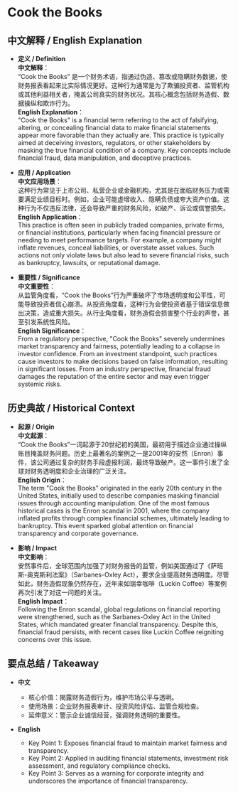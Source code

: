 # Cook the Books

## 中文解释 / English Explanation

* **定义 / Definition**  
  **中文解释**：  
  “Cook the Books” 是一个财务术语，指通过伪造、篡改或隐瞒财务数据，使财务报表看起来比实际情况更好。这种行为通常是为了欺骗投资者、监管机构或其他利益相关者，掩盖公司真实的财务状况。其核心概念包括财务造假、数据操纵和欺诈行为。  
  **English Explanation**：  
  "Cook the Books" is a financial term referring to the act of falsifying, altering, or concealing financial data to make financial statements appear more favorable than they actually are. This practice is typically aimed at deceiving investors, regulators, or other stakeholders by masking the true financial condition of a company. Key concepts include financial fraud, data manipulation, and deceptive practices.

* **应用 / Application**  
  **中文应用场景**：  
  这种行为常见于上市公司、私营企业或金融机构，尤其是在面临财务压力或需要满足业绩目标时。例如，企业可能虚增收入、隐瞒负债或夸大资产价值。这种行为不仅违反法律，还会导致严重的财务风险，如破产、诉讼或信誉损失。  
  **English Application**：  
  This practice is often seen in publicly traded companies, private firms, or financial institutions, particularly when facing financial pressure or needing to meet performance targets. For example, a company might inflate revenues, conceal liabilities, or overstate asset values. Such actions not only violate laws but also lead to severe financial risks, such as bankruptcy, lawsuits, or reputational damage.

* **重要性 / Significance**  
  **中文重要性**：  
  从监管角度看，“Cook the Books”行为严重破坏了市场透明度和公平性，可能导致投资者信心崩溃。从投资角度看，这种行为会使投资者基于错误信息做出决策，造成重大损失。从行业角度看，财务造假会损害整个行业的声誉，甚至引发系统性风险。  
  **English Significance**：  
  From a regulatory perspective, "Cook the Books" severely undermines market transparency and fairness, potentially leading to a collapse in investor confidence. From an investment standpoint, such practices cause investors to make decisions based on false information, resulting in significant losses. From an industry perspective, financial fraud damages the reputation of the entire sector and may even trigger systemic risks.

## 历史典故 / Historical Context

* **起源 / Origin**  
  **中文起源**：  
  “Cook the Books”一词起源于20世纪初的美国，最初用于描述企业通过操纵账目掩盖财务问题。历史上最著名的案例之一是2001年的安然（Enron）事件，该公司通过复杂的财务手段虚报利润，最终导致破产。这一事件引发了全球对财务透明度和企业治理的广泛关注。  
  **English Origin**：  
  The term "Cook the Books" originated in the early 20th century in the United States, initially used to describe companies masking financial issues through accounting manipulation. One of the most famous historical cases is the Enron scandal in 2001, where the company inflated profits through complex financial schemes, ultimately leading to bankruptcy. This event sparked global attention on financial transparency and corporate governance.

* **影响 / Impact**  
  **中文影响**：  
  安然事件后，全球范围内加强了对财务报告的监管，例如美国通过了《萨班斯-奥克斯利法案》（Sarbanes-Oxley Act），要求企业提高财务透明度。尽管如此，财务造假现象仍然存在，近年来如瑞幸咖啡（Luckin Coffee）等案例再次引发了对这一问题的关注。  
  **English Impact**：  
  Following the Enron scandal, global regulations on financial reporting were strengthened, such as the Sarbanes-Oxley Act in the United States, which mandated greater financial transparency. Despite this, financial fraud persists, with recent cases like Luckin Coffee reigniting concerns over this issue.

## 要点总结 / Takeaway

* **中文**  
  - 核心价值：揭露财务造假行为，维护市场公平与透明。  
  - 使用场景：企业财务报表审计、投资风险评估、监管合规检查。  
  - 延伸意义：警示企业诚信经营，强调财务透明的重要性。  

* **English**  
  - Key Point 1: Exposes financial fraud to maintain market fairness and transparency.  
  - Key Point 2: Applied in auditing financial statements, investment risk assessment, and regulatory compliance checks.  
  - Key Point 3: Serves as a warning for corporate integrity and underscores the importance of financial transparency.